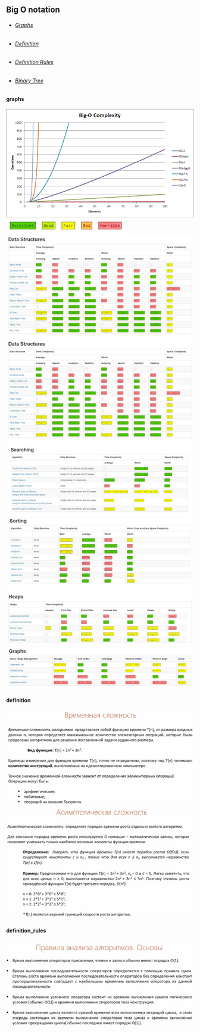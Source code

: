 ## Big O notation

- ###### [Graphs](#graphs)
- ###### [Definition](#definition)
- ###### [Definition Rules](#definition_rules)
- ###### [Binary Tree](#binary_tree)


#### graphs

![](src/bigo_notation.png)
![](src/bigo_notation_legend.jpg)
![](src/bigo_notation_2.jpg)
![](src/bigo_notation_3.jpg)
![](src/bigo_notation_4.jpg)
![](src/bigo_notation_5.jpg)
![](src/bigo_notation_6.jpg)
![](src/bigo_notation_7.jpg)


#### definition
![](src/bigo_notation_definition.jpg)
![](src/bigo_notation_definition_2.jpg)

#### definition_rules
![](src/bigo_notation_definition_rules.jpg)


